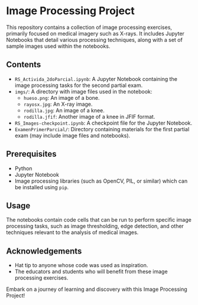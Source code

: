 # Image Processing Project

This repository contains a collection of image processing exercises, primarily focused on medical imagery such as X-rays. It includes Jupyter Notebooks that detail various processing techniques, along with a set of sample images used within the notebooks.

## Contents

- `RS_Activida_2doParcial.ipynb`: A Jupyter Notebook containing the image processing tasks for the second partial exam.
- `imgs/`: A directory with image files used in the notebook:
  - `hueso.png`: An image of a bone.
  - `rayosx.jpg`: An X-ray image.
  - `rodilla.jpg`: An image of a knee.
  - `rodilla.jfif`: Another image of a knee in JFIF format.
- `RS_Images-checkpoint.ipynb`: A checkpoint file for the Jupyter Notebook.
- `ExamenPrimerParcial/`: Directory containing materials for the first partial exam (may include image files and notebooks).

## Prerequisites

- Python
- Jupyter Notebook
- Image processing libraries (such as OpenCV, PIL, or similar) which can be installed using `pip`.

## Usage

The notebooks contain code cells that can be run to perform specific image processing tasks, such as image thresholding, edge detection, and other techniques relevant to the analysis of medical images.

## Acknowledgements

- Hat tip to anyone whose code was used as inspiration.
- The educators and students who will benefit from these image processing exercises.

Embark on a journey of learning and discovery with this Image Processing Project!
